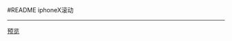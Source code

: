 ﻿#README
iphoneX滚动

---
[预览][1]


  [1]: https://helloforrestworld.github.io/javascriptLab/iphoneX/iphoneX.html